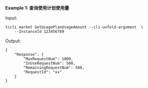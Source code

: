**Example 1: 查询使用计划使用量**



Input: 

```
tccli market GetUsagePlanUsageAmount --cli-unfold-argument  \
    --InstanceId 123456789
```

Output: 
```
{
    "Response": {
        "MaxRequestNum": 1000,
        "InUseRequestNum": 500,
        "RemainingRequestNum": 500,
        "RequestId": "xx"
    }
}
```

